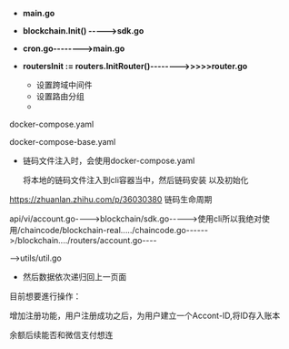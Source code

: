 - **main.go**

- **blockchain.Init() ----->sdk.go** 

- **cron.go-------->main.go**

- **routersInit := routers.InitRouter()-------->>>>>router.go**
  - 设置跨域中间件
  - 设置路由分组
  - 

docker-compose.yaml

docker-compose-base.yaml



- 链码文件注入时，会使用docker-compose.yaml

  将本地的链码文件注入到cli容器当中，然后链码安装 以及初始化

https://zhuanlan.zhihu.com/p/36030380 链码生命周期





api/vi/account.go---->blockchain/sdk.go----->使用cli所以我绝对使用/chaincode/blockchain-real...../chaincode.go------>/blockchain..../routers/account.go----

-->utils/util.go

- 然后数据依次递归回上一页面



目前想要進行操作：

增加注册功能，用户注册成功之后，为用户建立一个Accont-ID,将ID存入账本

余额后续能否和微信支付想连